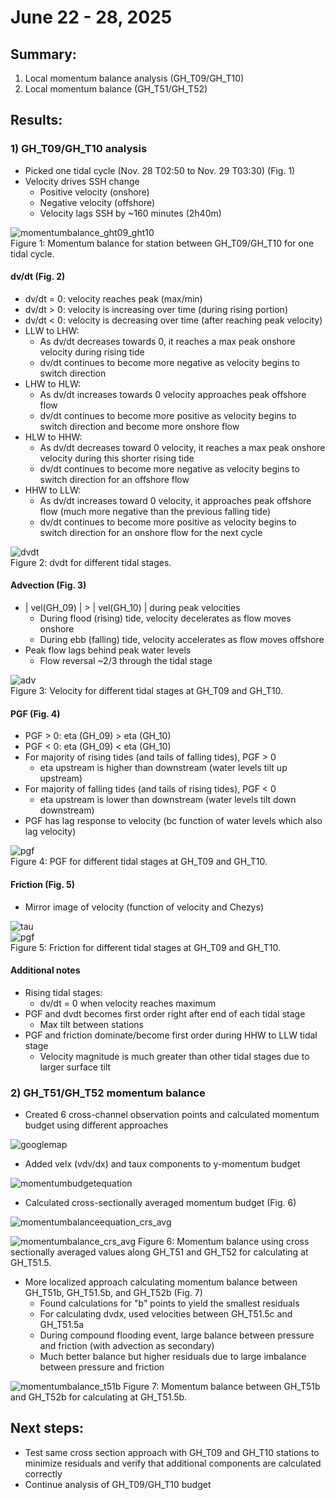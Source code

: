# June 22 - 28, 2025

## Summary:
1) Local momentum balance analysis (GH_T09/GH_T10)
1) Local momentum balance (GH_T51/GH_T52)


## Results:
### 1) GH_T09/GH_T10 analysis
- Picked one tidal cycle (Nov. 28 T02:50 to Nov. 29 T03:30) (Fig. 1)
- Velocity drives SSH change
	- Positive velocity (onshore)
	- Negative velocity (offshore)
	- Velocity lags SSH by ~160 minutes (2h40m)

![momentumbalance_ght09_ght10](../Figures/062625meeting/momentumbalance_ght09_ght10_nov28.png)<br>
Figure 1: Momentum balance for station between GH_T09/GH_T10 for one tidal cycle.

#### dv/dt (Fig. 2)
- dv/dt = 0: velocity reaches peak (max/min)
- dv/dt > 0: velocity is increasing over time (during rising portion)
- dv/dt < 0: velocity is decreasing over time (after reaching peak velocity)
- LLW to LHW:
	- As dv/dt decreases towards 0, it reaches a max peak onshore velocity during rising tide
	- dv/dt continues to become more negative as velocity begins to switch direction
- LHW to HLW:
	- As dv/dt increases towards 0 velocity approaches peak offshore flow
	- dv/dt continues to become more positive as velocity begins to switch direction and become more onshore flow
- HLW to HHW:
	- As dv/dt decreases toward 0 velocity, it reaches a max peak onshore velocity during this shorter rising tide
	- dv/dt continues to become more negative as velocity begins to switch direction for an offshore flow
- HHW to LLW: 
	- As dv/dt increases toward 0 velocity, it approaches peak offshore flow (much more negative than the previous falling tide)
	- dv/dt continues to become more positive as velocity begins to switch direction for an onshore flow for the next cycle

![dvdt](../Figures/062625meeting/tidalcycles_dvdt_ght09_ght10.png)<br>
Figure 2: dvdt for different tidal stages.

#### Advection (Fig. 3)
- | vel(GH_09) | > | vel(GH_10) | during peak velocities
	- During flood (rising) tide, velocity decelerates as flow moves onshore 
	- During ebb (falling) tide, velocity accelerates as flow moves offshore
- Peak flow lags behind peak water levels
	- Flow reversal ~2/3 through the tidal stage

![adv](../Figures/062625meeting/tidalcycles_vel_ght09_ght10.png)<br>
Figure 3: Velocity for different tidal stages at GH_T09 and GH_T10.

#### PGF (Fig. 4)
- PGF > 0: eta (GH_09) > eta (GH_10)
- PGF < 0: eta (GH_09) < eta (GH_10)
- For majority of rising tides (and tails of falling tides), PGF > 0
	- eta upstream is higher than downstream (water levels tilt up upstream)
- For majority of falling tides (and tails of rising tides), PGF < 0
	- eta upstream is lower than downstream (water levels tilt down downstream)
- PGF has lag response to velocity (bc function of water levels which also lag velocity)

![pgf](../Figures/062625meeting/tidalcycles_pgf_ght09_ght10.png)<br>
Figure 4: PGF for different tidal stages at GH_T09 and GH_T10.

#### Friction (Fig. 5)
- Mirror image of velocity (function of velocity and Chezys)

![tau](../Figures/062625meeting/dfm_tau.png)<br>
![pgf](../Figures/062625meeting/tidalcycles_friction_ght09_ght10.png)<br>
Figure 5: Friction for different tidal stages at GH_T09 and GH_T10.


#### Additional notes
- Rising tidal stages:
	- dv/dt = 0 when velocity reaches maximum
- PGF and dvdt becomes first order right after end of each tidal stage
	- Max tilt between stations
- PGF and friction dominate/become first order during HHW to LLW tidal stage
	- Velocity magnitude is much greater than other tidal stages due to larger surface tilt



### 2) GH_T51/GH_T52 momentum balance
- Created 6 cross-channel observation points and calculated momentum budget using different approaches

![googlemap](../Figures/062625meeting/gh_51_515_52_locations.png)

- Added velx (vdv/dx) and taux components to y-momentum budget

![momentumbudgetequation](../Figures/062625meeting/momentumbalance_equation.png)

- Calculated cross-sectionally averaged momentum budget (Fig. 6)

![momentumbalanceequation_crs_avg](../Figures/062625meeting/momentumbalance_ght51_ght52_crossectionavg.png)

![momentumbalance_crs_avg](../Figures/062625meeting/momentumbalance_ght51_ght52_crs_avg.png)
Figure 6: Momentum balance using cross sectionally averaged values along GH_T51 and GH_T52 for calculating at GH_T51.5.


- More localized approach calculating momentum balance between GH_T51b, GH_T51.5b, and GH_T52b (Fig. 7)
	- Found calculations for "b" points to yield the smallest residuals
	- For calculating dvdx, used velocities between GH_T51.5c and GH_T51.5a
	- During compound flooding event, large balance between pressure and friction (with advection as secondary)
	- Much better balance but higher residuals due to large imbalance between pressure and friction

![momentumbalance_t51b](../Figures/062625meeting/momentumbalance_ght51b_ght52b.png)
Figure 7: Momentum balance between GH_T51b and GH_T52b for calculating at GH_T51.5b.



## Next steps:
- Test same cross section approach with GH_T09 and GH_T10 stations to minimize residuals and verify that additional components are calculated correctly
- Continue analysis of GH_T09/GH_T10 budget